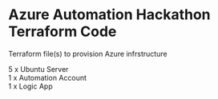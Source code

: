 # Azure Automation Hackathon Terraform Code

Terraform file(s) to provision Azure infrstructure  

5 x Ubuntu Server  
1 x Automation Account  
1 x Logic App  
